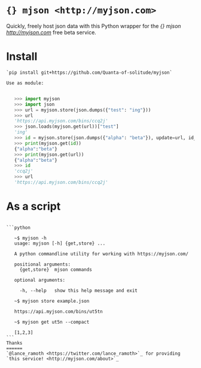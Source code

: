 
`{} mjson <http://myjson.com>`
========================

Quickly, freely host json data with this Python wrapper for the _{} mjson <http://myjson.com>_ free beta service.

# Install
~~~~~~~
`pip install git+https://github.com/Quanta-of-solitude/myjson`

Use as module:
~~~~~~~~~~~~~~

```python

   >>> import myjson
   >>> import json
   >>> url = myjson.store(json.dumps({"test": "ing"}))
   >>> url
   'https://api.myjson.com/bins/ccq2j'
   >>> json.loads(myjson.get(url))["test"]
   'ing'
   >>> id = myjson.store(json.dumps({"alpha": "beta"}), update=url, id_only=True)
   >>> print(myjson.get(id))
   {"alpha":"beta"}
   >>> print(myjson.get(url))
   {"alpha":"beta"}
   >>> id
   'ccq2j'
   >>> url
   'https://api.myjson.com/bins/ccq2j'
```

# As a script
~~~~~~~~~~~

```python

   ~$ myjson -h
   usage: myjson [-h] {get,store} ...

   A python commandline utility for working with https://myjson.com/

   positional arguments:
     {get,store}  mjson commands

   optional arguments:

     -h, --help   show this help message and exit

   ~$ myjson store example.json

   https://api.myjson.com/bins/ut5tn

   ~$ myjson get ut5n --compact

   [1,2,3]   
```
Thanks
======
`@lance_ramoth <https://twitter.com/lance_ramoth>`_ for providing `this service! <http://myjson.com/about>`_
